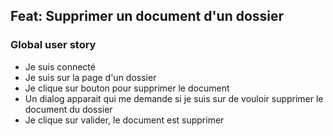 ## Feat: Supprimer un document d'un dossier

### Global user story

- Je suis connecté
- Je suis sur la page d'un dossier
- Je clique sur bouton pour supprimer le document
- Un dialog apparait qui me demande si je suis sur de vouloir supprimer le document du dossier
- Je clique sur valider, le document est supprimer

